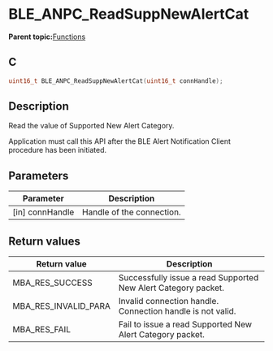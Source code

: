 # BLE\_ANPC\_ReadSuppNewAlertCat

**Parent topic:**[Functions](GUID-5028AA06-788A-4B7E-B273-018FF2507CA1.md)

## C

```c
uint16_t BLE_ANPC_ReadSuppNewAlertCat(uint16_t connHandle);
```

## Description

Read the value of Supported New Alert Category.

Application must call this API after the BLE Alert Notification Client procedure has been initiated.

## Parameters

|Parameter|Description|
|---------|-----------|
|\[in\] connHandle|Handle of the connection.|

## Return values

|Return value|Description|
|------------|-----------|
|MBA\_RES\_SUCCESS|Successfully issue a read Supported New Alert Category packet.|
|MBA\_RES\_INVALID\_PARA|Invalid connection handle. Connection handle is not valid.|
|MBA\_RES\_FAIL|Fail to issue a read Supported New Alert Category packet.|

